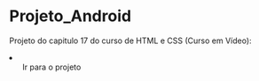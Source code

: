# Projeto_Android
Projeto do capitulo 17 do curso de HTML e CSS (Curso em Vídeo): <br>
<li>
  <ul>
     <a src="https://gabrielalves07.github.io/Projeto_Android/">Ir para o projeto</a>
  </ul>
</li>


